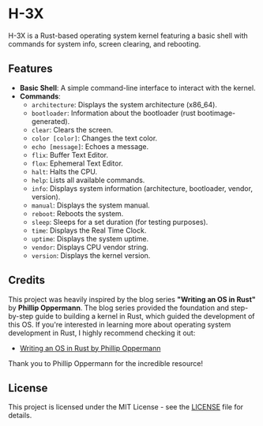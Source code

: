 # H-3X

H-3X is a Rust-based operating system kernel featuring a basic shell with commands for system info, screen clearing, and rebooting.

## Features

- **Basic Shell**: A simple command-line interface to interact with the kernel.
- **Commands**:
  - `architecture`: Displays the system architecture (x86_64).
  - `bootloader`: Information about the bootloader (rust bootimage-generated).
  - `clear`: Clears the screen.
  - `color [color]`: Changes the text color.
  - `echo [message]`: Echoes a message.
  - `flix`: Buffer Text Editor.
  - `flox`: Ephemeral Text Editor.
  - `halt`: Halts the CPU.
  - `help`: Lists all available commands.
  - `info`: Displays system information (architecture, bootloader, vendor, version).
  - `manual`: Displays the system manual.
  - `reboot`: Reboots the system.
  - `sleep`: Sleeps for a set duration (for testing purposes).
  - `time`: Displays the Real Time Clock.
  - `uptime`: Displays the system uptime.
  - `vendor`: Displays CPU vendor string.
  - `version`: Displays the kernel version.

## Credits

This project was heavily inspired by the blog series **"Writing an OS in Rust"** by **Phillip Oppermann**. The blog series provided the foundation and step-by-step guide to building a kernel in Rust, which guided the development of this OS. If you're interested in learning more about operating system development in Rust, I highly recommend checking it out:

- [Writing an OS in Rust by Phillip Oppermann](https://os.phil-opp.com)

Thank you to Phillip Oppermann for the incredible resource!

## License

This project is licensed under the MIT License - see the [LICENSE](LICENSE) file for details.
